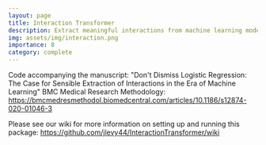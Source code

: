 ```yaml
---
layout: page
title: Interaction Transformer
description: Extract meaningful interactions from machine learning models to obtain machine-learning performance with statistical model interpretability.
img: assets/img/interaction.png
importance: 8
category: complete
---
```


Code accompanying the manuscript: "Don't Dismiss Logistic Regression: The Case for Sensible Extraction of Interactions in the Era of Machine Learning"
BMC Medical Research Methodology: https://bmcmedresmethodol.biomedcentral.com/articles/10.1186/s12874-020-01046-3

Please see our wiki for more information on setting up and running this package: https://github.com/jlevy44/InteractionTransformer/wiki
